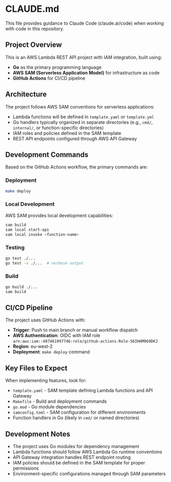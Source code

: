 # CLAUDE.md

This file provides guidance to Claude Code (claude.ai/code) when working with code in this repository.

## Project Overview

This is an AWS Lambda REST API project with IAM integration, built using:
- **Go** as the primary programming language
- **AWS SAM (Serverless Application Model)** for infrastructure as code
- **GitHub Actions** for CI/CD pipeline

## Architecture

The project follows AWS SAM conventions for serverless applications:
- Lambda functions will be defined in `template.yaml` or `template.yml`
- Go handlers typically organized in separate directories (e.g., `cmd/`, `internal/`, or function-specific directories)
- IAM roles and policies defined in the SAM template
- REST API endpoints configured through AWS API Gateway

## Development Commands

Based on the GitHub Actions workflow, the primary commands are:

### Deployment
```bash
make deploy
```

### Local Development
AWS SAM provides local development capabilities:
```bash
sam build
sam local start-api
sam local invoke <function-name>
```

### Testing
```bash
go test ./...
go test -v ./...  # verbose output
```

### Build
```bash
go build ./...
sam build
```

## CI/CD Pipeline

The project uses GitHub Actions with:
- **Trigger**: Push to main branch or manual workflow dispatch
- **AWS Authentication**: OIDC with IAM role `arn:aws:iam::407461997746:role/github-actions-Role-56IHHM969DKJ`
- **Region**: eu-west-2
- **Deployment**: `make deploy` command

## Key Files to Expect

When implementing features, look for:
- `template.yaml` - SAM template defining Lambda functions and API Gateway
- `Makefile` - Build and deployment commands
- `go.mod` - Go module dependencies
- `samconfig.toml` - SAM configuration for different environments
- Function handlers in Go (likely in `cmd/` or named directories)

## Development Notes

- The project uses Go modules for dependency management
- Lambda functions should follow AWS Lambda Go runtime conventions
- API Gateway integration handles REST endpoint routing
- IAM policies should be defined in the SAM template for proper permissions
- Environment-specific configurations managed through SAM parameters